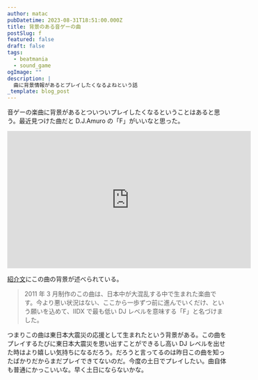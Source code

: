 ```yaml
---
author: matac
pubDatetime: 2023-08-31T18:51:00.000Z
title: 背景のある音ゲーの曲
postSlug: f
featured: false
draft: false
tags:
  - beatmania
  - sound_game
ogImage: ""
description: |
  曲に背景情報があるとプレイしたくなるよねという話
_template: blog_post
---
```


音ゲーの楽曲に背景があるとついついプレイしたくなるということはあると思う。最近見つけた曲だと D.J.Amuro の「F」がいいなと思った。

<div class="iframe-aspect">
<iframe width="560" height="315" src="https://www.youtube.com/embed/noPWFI8CulY?si=Uzspmjm4ZH16yYEI" title="YouTube video player" frameborder="0" allow="accelerometer; autoplay; clipboard-write; encrypted-media; gyroscope; picture-in-picture; web-share" allowfullscreen></iframe>
</div>

[紹介文](https://p.eagate.573.jp/game/2dx/19/p/newsong/s_f.html)にこの曲の背景が述べられている。

> 2011 年 3 月制作のこの曲は、日本中が大混乱する中で生まれた楽曲です。今より悪い状況はない、ここから一歩ずつ前に進んでいくだけ、という願いを込めて、IIDX で最も低い DJ レベルを意味する「F」と名づけました。

つまりこの曲は東日本大震災の応援として生まれたという背景がある。この曲をプレイするたびに東日本大震災を思い出すことができるし高い DJ レベルを出せた時はより嬉しい気持ちになるだろう。だろうと言ってるのは昨日この曲を知ったばかりだからまだプレイできてないのだ。今度の土日でプレイしたい。曲自体も普通にかっこいいな。早く土日にならないかな。

